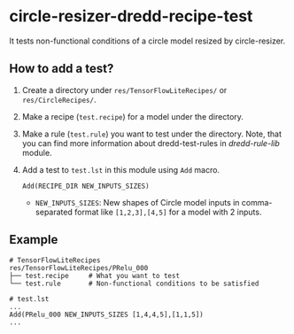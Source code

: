 # circle-resizer-dredd-recipe-test

It tests non-functional conditions of a circle model resized by circle-resizer.

## How to add a test?

1. Create a directory under `res/TensorFlowLiteRecipes/` or `res/CircleRecipes/`.

2. Make a recipe (`test.recipe`) for a model under the directory.

3. Make a rule (`test.rule`) you want to test under the directory. Note, that you can find more information about dredd-test-rules in _dredd-rule-lib_ module.

4. Add a test to `test.lst` in this module using `Add` macro.
   ```
   Add(RECIPE_DIR NEW_INPUTS_SIZES)
   ```
   - `NEW_INPUTS_SIZES`: New shapes of Circle model inputs in comma-separated format like `[1,2,3],[4,5]` for a model with 2 inputs.

## Example

```
# TensorFlowLiteRecipes
res/TensorFlowLiteRecipes/PRelu_000
├── test.recipe     # What you want to test
└── test.rule       # Non-functional conditions to be satisfied

# test.lst
...
Add(PRelu_000 NEW_INPUTS_SIZES [1,4,4,5],[1,1,5])
...
```
